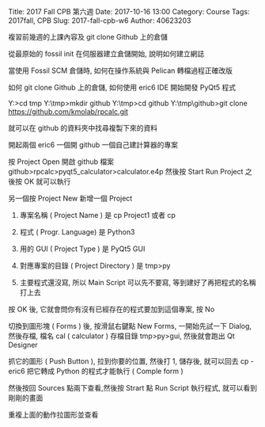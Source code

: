 Title: 2017 Fall CPB 第六週
Date: 2017-10-16 13:00
Category: Course
Tags: 2017fall, CPB
Slug: 2017-fall-cpb-w6
Author: 40623203

複習前幾週的上課內容及 git clone Github 上的倉儲

<!-- PELICAN_END_SUMMARY -->

從最原始的 fossil init 在伺服器建立倉儲開始, 說明如何建立網誌

當使用 Fossil SCM 倉儲時, 如何在操作系統與 Pelican 轉檔過程正確改版

如何 git clone Github 上的倉儲, 如何使用 eric6 IDE 開始開發 PyQt5 程式

Y:\>cd tmp
Y:\tmp>mkdir github
Y:\tmp>cd github
Y:\tmp\github>git clone https://github.com/kmolab/rpcalc.git

就可以在 github 的資料夾中找尋複製下來的資料

開起兩個 eric6 一個開 github 一個自己建計算器的專案

按 Project Open 開啟 github 檔案 github>rpcalc>pyqt5_calculator>calculator.e4p 然後按 Start Run Project 之後按 OK 就可以執行

另一個按 Project New 新增一個 Project 

1. 專案名稱 ( Project Name ) 是 cp Project1 或者 cp

2. 程式 ( Progr. Language) 是 Python3 

3. 用的 GUI ( Project Type ) 是 PyQt5 GUI 

4. 對應專案的目錄 ( Project Directory ) 是 tmp>py

5. 主要程式還沒寫, 所以 Main Script 可以先不要寫, 等到建好了再把程式的名稱打上去

按 OK 後, 它就會問你有沒有已經存在的程式要加到這個專案, 按 No 

切換到圖形塊 ( Forms ) 後, 按滑鼠右鍵點 New Forms, 一開始先試一下 Dialog, 然後存檔, 檔名 cal ( calculator ) 存檔目錄 tmp>py>gui, 然後就會跑出 Qt Designer

抓它的圖形 ( Push Button ), 拉到你要的位置, 然後打 1, 儲存後, 就可以回去 cp - eric6 把它轉成 Python 的程式才能執行 ( Comple form )

然後按回 Sources 點兩下查看,然後按 Strart 點 Run Script 執行程式, 就可以看到剛剛的畫面

重複上面的動作拉圖形並查看
